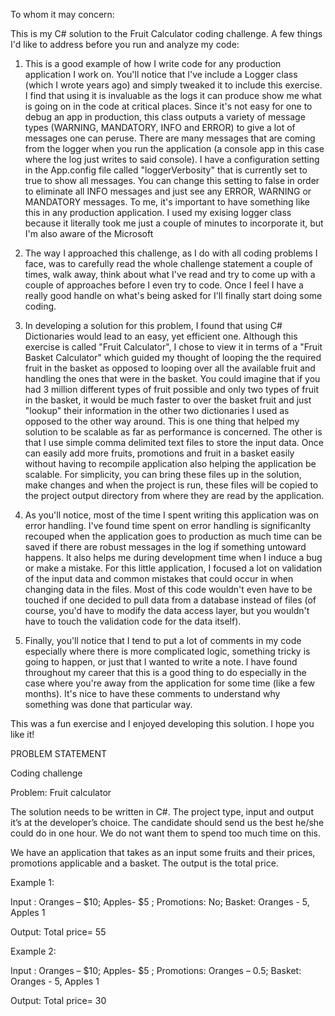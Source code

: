 To whom it may concern:

This is my C# solution to the Fruit Calculator coding challenge.  A few things I'd like to address before you run and analyze my code:

1.  This is a good example of how I write code for any production application I work on.  You'll notice that I've include a Logger class (which I wrote years ago) and simply tweaked it
    to include this exercise.  I find that using it is invaluable as the logs it can produce show me what is going on in the code at critical places.  Since it's not easy for one to
    debug an app in production, this class outputs a variety of message types (WARNING, MANDATORY, INFO and ERROR) to give a lot of messages one can peruse.  There are many messages that are coming
    from the logger when you run the application (a console app in this case where the log just writes to said console).  I have a configuration setting in the App.config file called 
    "loggerVerbosity" that is currently set to true to show all messages.  You can change this setting to false in order to eliminate all INFO messages and just see any ERROR, WARNING or MANDATORY
    messages.  To me, it's important to have something like this in any production application.  I used my exising logger class because it literally took me just a couple of minutes to incorporate it,
    but I'm also aware of the Microsoft

2.  The way I approached this challenge, as I do with all coding problems I face, was to carefully read the whole challenge statement a couple of times, walk away, think about what I've read
    and try to come up with a couple of approaches before I even try to code.  Once I feel I have a really good handle on what's being asked for I'll finally start doing some coding.

3.  In developing a solution for this problem, I found that using C# Dictionaries would lead to an easy, yet efficient one.  Although this exercise is called "Fruit Calculator", I chose to view it
    in terms of a "Fruit Basket Calculator" which guided my thought of looping the the required fruit in the basket as opposed to looping over all the available fruit and handling the ones that
    were in the basket.  You could imagine that if you had 3 million different types of fruit possible and only two types of fruit in the basket, it would be much faster to over the basket fruit
    and just "lookup" their information in the other two dictionaries I used as opposed to the other way around.  This is one thing that helped my solution to be scalable as far as performance is
    concerned.  The other is that I use simple comma delimited text files to store the input data.  Once can easily add more fruits, promotions and fruit in a basket easily without having to recompile
    application also helping the application be scalable.  For simplicity, you can bring these files up in the solution, make changes and when the project is run, these files will be copied to the 
    project output directory from where they are read by the application.

4.  As you'll notice, most of the time I spent writing this application was on error handling.  I've found time spent on error handling is significanlty recouped when the application goes to 
    production as much time can be saved if there are robust messages in the log if something untoward happens.  It also helps me during development time when I induce a bug or make a mistake.
    For this little application, I focused a lot on validation of the input data and common mistakes that could occur in when changing data in the files.  Most of this code wouldn't even have to 
    be touched if one decided to pull data from a database instead of files (of course, you'd have to modify the data access layer, but you wouldn't have to touch the validation code for the
    data itself).

5.  Finally, you'll notice that I tend to put a lot of comments in my code especially where there is more complicated logic, something tricky is going to happen, or just that I wanted to write a
    note.  I have found throughout my career that this is a good thing to do especially in the case where you're away from the application for some time (like a few months).  It's nice to have
    these comments to understand why something was done that particular way.

This was a fun exercise and I enjoyed developing this solution.  I hope you like it!

PROBLEM STATEMENT

Coding challenge

Problem: Fruit calculator

The solution needs to be written in C#. The project type, input and output it’s at the developer’s choice. The candidate should send us the best he/she could do in one hour. We do not want them to spend too much time on this.

We have an application that takes as an input some fruits and their prices, promotions applicable and a basket. The output is the total price.

 Example 1:

Input : Oranges – $10; Apples- $5 ; Promotions: No; Basket: Oranges - 5, Apples 1

Output: Total price= 55 

 Example 2:

Input : Oranges – $10; Apples- $5 ; Promotions: Oranges – 0.5;  Basket: Oranges - 5, Apples 1

Output: Total price= 30 
